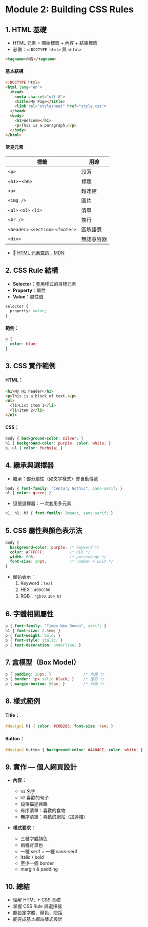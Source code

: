 # Module 2: Building CSS Rules

## 1. HTML 基礎
- HTML 元素 = 開始標籤 + 內容 + 結束標籤
- 必備：`<!DOCTYPE html>` 與 `<html>`
```html
<tagname>內容</tagname>
```
#### 基本結構
```html
<!DOCTYPE html>
<html lang="en">
  <head>
    <meta charset="utf-8">
    <title>My Page</title>
    <link rel="stylesheet" href="style.css">
  </head>
  <body>
    <h1>Welcome</h1>
    <p>This is a paragraph.</p>
  </body>
</html>
```
#### 常見元素
| 標籤 | 用途 |
| --- | --- |
| `<p>` | 段落 |
| `<h1>`~`<h6>` | 標題 |
| `<a>` | 超連結 |
| `<img />` | 圖片 |
| `<ul>` `<ol>` `<li>` | 清單 |
| `<br />` | 換行 |
| `<header>` `<section>` `<footer>` | 區塊語意 |
| `<div>` | 無語意容器 |
- 🔗 [HTML 元素查詢 - MDN](https://developer.mozilla.org/en-US/docs/Web/HTML/Element)

## 2. CSS Rule 結構
- **Selector**：套用樣式的目標元素
- **Property**：屬性
- **Value**：屬性值
```css
selector {
  property: value;
}
```
#### 範例：
```css
p {
  color: blue;
}
```

## 3. CSS 實作範例
#### HTML：
```html
<h1>My H1 header</h1>
<p>This is a block of text.</p>
<ul>
  <li>List item 1</li>
  <li>Item 2</li>
</ul>
```
#### CSS：
```css
body { background-color: silver; }
h1 { background-color: purple; color: white; }
p, ul { color: fuchsia; }
```

## 4. 繼承與選擇器
- 繼承：部分屬性（如文字樣式）會自動傳遞
```css
body { font-family: "Century Gothic", sans-serif; }
ul { color: green; }
```
- 逗號選擇器：一次套用多元素
```css
h1, h2, h3 { font-family: Impact, sans-serif; }
```

## 5. CSS 屬性與顏色表示法
```css
body {
  background-color: purple; /* keyword */
  color: #FFFFFF;           /* HEX */
  width: 60%;               /* percentage */
  font-size: 20pt;          /* number + unit */
}
```
- 顏色表示：
    1. Keyword：`teal`
    2. HEX：`#00CC00`
    3. RGB：`rgb(0,204,0)`

## 6. 字體相關屬性
```css
p { font-family: "Times New Roman", serif; }
h1 { font-size: 2.5em; }
p { font-weight: bold; }
p { font-style: italic; }
p { text-decoration: underline; }
```

## 7. 盒模型（Box Model）
```css
p { padding: 20px; }              /* 內距 */
p { border: 1px solid black; }    /* 邊框 */
p { margin-bottom: 50px; }        /* 外距 */
```

## 8. 樣式範例
#### Title：
```css
#design1 h1 { color: #C0B283; font-size: 4em; }
```

#### Button：
```css
#design2 button { background-color: #4484CE; color: white; }
```

## 9. 實作 — 個人網頁設計
- **內容：**
  - `h1` 名字
  - `h2` 喜歡的句子
  - 段落描述興趣
  - 有序清單：喜歡的食物
  - 無序清單：喜歡的網站（加連結）

- **樣式要求：**
  - 三種字體顏色
  - 兩種背景色
  - 一種 serif + 一種 sans-serif
  - italic / bold
  - 至少一個 border
  - margin & padding

## 10. 總結
- 理解 HTML + CSS 基礎
- 掌握 CSS Rule 與選擇器
- 能設定字體、顏色、間距
- 能完成基本網站樣式設計
